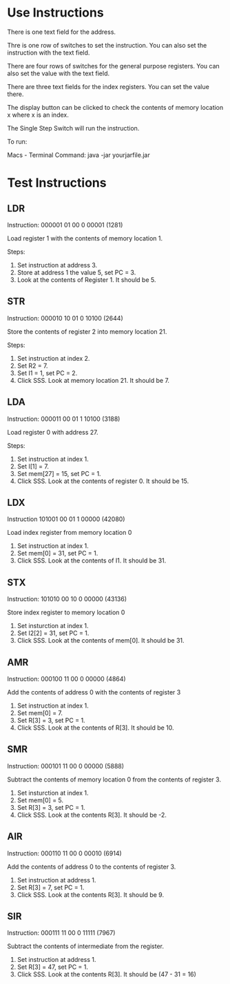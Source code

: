 # Use Instructions 

There is one text field for the address. 

Thre is one row of switches to set the instruction. You can also set the instruction with the text field. 

There are four rows of switches for the general purpose registers. You can also set the value with the text field. 

There are three text fields for the index registers. You can set the value there. 

The display button can be clicked to check the contents of memory location x where x is an index. 

The Single Step Switch will run the instruction. 

To run:

Macs - Terminal Command: java -jar yourjarfile.jar

# Test Instructions 

## LDR

Instruction: 000001 01 00 0 00001 (1281)

Load register 1 with the contents of memory location 1. 

Steps:

1. Set instruction at address 3. 
2. Store at address 1 the value 5, set PC = 3. 
3. Look at the contents of Register 1. It should be 5. 

## STR

Instruction: 000010 10 01 0 10100 (2644)

Store the contents of register 2 into memory location 21. 

Steps: 

1. Set instruction at index 2. 
2. Set R2 = 7.
3. Set I1 = 1, set PC = 2. 
4. Click SSS. Look at memory location 21. It should be 7. 

## LDA

Instruction: 000011 00 01 1 10100 (3188)

Load register 0 with address 27. 

Steps:

1. Set instruction at index 1. 
2. Set I[1] = 7.
3. Set mem[27] = 15, set PC = 1. 
4. Click SSS. Look at the contents of register 0. It should be 15. 

## LDX

Instruction 101001 00 01 1 00000 (42080)

Load index register from memory location 0

1. Set instruction at index 1. 
2. Set mem[0] = 31, set PC = 1. 
3. Click SSS. Look at the contents of I1. It should be 31. 

## STX

Instruction: 101010 00 10 0 00000 (43136)

Store index register to memory location 0

1. Set insturction at index 1. 
2. Set I2[2] = 31, set PC = 1. 
3. Click SSS. Look at the contents of mem[0]. It should be 31. 


## AMR

Instruction: 000100 11 00 0 00000 (4864)

Add the contents of address 0 with the contents of register 3

1. Set instruction at index 1.
2. Set mem[0] = 7. 
3. Set R[3] = 3, set PC = 1.
4. Click SSS. Look at the contents of R[3]. It should be 10. 

## SMR

Instruction: 000101 11 00 0 00000 (5888)

Subtract the contents of memory location 0 from the contents of register 3. 

1. Set insturction at index 1. 
2. Set mem[0] = 5. 
3. Set R[3] = 3, set PC = 1.
4. Click SSS. Look at the contents R[3]. It should be -2. 


## AIR

Instruction: 000110 11 00 0 00010 (6914)

Add the contents of address 0 to the contents of register 3. 

1. Set instruction at address 1. 
2. Set R[3] = 7, set PC = 1. 
3. Click SSS. Look at the contents R[3]. It should be 9. 


## SIR

Instruction: 000111 11 00 0 11111 (7967)

Subtract the contents of intermediate from the register.

1. Set instruction at address 1. 
2. Set R[3] = 47, set PC = 1. 
3. Click SSS. Look at the contents R[3]. It should be (47 - 31 = 16)
